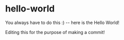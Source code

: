 # hello-world
You always have to do this :) -- here is the Hello World!

Editing this for the purpose of making a commit!
